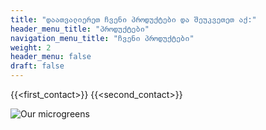 ```yaml
---
title: "დაათვალიერეთ ჩვენი პროდუქტები და შეუკვეთეთ აქ:"
header_menu_title: "პროდუქტები"
navigation_menu_title: "ჩვენი პროდუქტები"
weight: 2
header_menu: false 
draft: false
---
```



{{<first_contact>}}
{{<second_contact>}}


![Our microgreens](images/microgreen-background.jpg)
